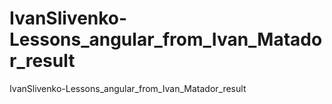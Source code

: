 # IvanSlivenko-Lessons_angular_from_Ivan_Matador_result
IvanSlivenko-Lessons_angular_from_Ivan_Matador_result
